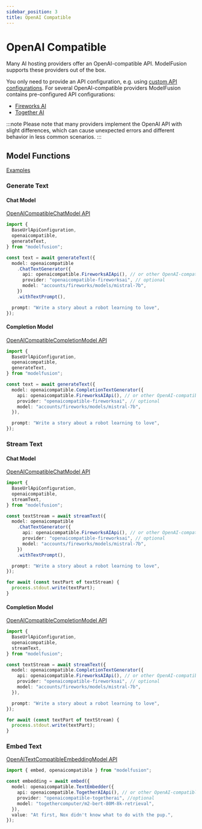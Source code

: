 ```yaml
---
sidebar_position: 3
title: OpenAI Compatible
---
```


# OpenAI Compatible

Many AI hosting providers offer an OpenAI-compatible API. ModelFusion supports these providers out of the box.

You only need to provide an API configuration, e.g. using [custom API configurations](/guide/util/api-configuration/). For several OpenAI-compatible providers ModelFusion contains pre-configured API configurations:

- [Fireworks AI](/api/classes/FireworksAIApiConfiguration)
- [Together AI](/api/classes/TogetherAIApiConfiguration)

:::note
Please note that many providers implement the OpenAI API with slight differences, which can cause
unexpected errors and different behavior in less common scenarios.
:::

## Model Functions

[Examples](https://github.com/lgrammel/modelfusion/tree/main/examples/basic/src/model-provider/openaicompatible)

### Generate Text

#### Chat Model

[OpenAICompatibleChatModel API](/api/classes/OpenAICompatibleChatModel)

```ts
import {
  BaseUrlApiConfiguration,
  openaicompatible,
  generateText,
} from "modelfusion";

const text = await generateText({
  model: openaicompatible
    .ChatTextGenerator({
      api: openaicompatible.FireworksAIApi(), // or other OpenAI-compatible API
      provider: "openaicompatible-fireworksai", // optional
      model: "accounts/fireworks/models/mistral-7b",
    })
    .withTextPrompt(),

  prompt: "Write a story about a robot learning to love",
});
```

#### Completion Model

[OpenAICompatibleCompletionModel API](/api/classes/OpenAICompatibleCompletionModel)

```ts
import {
  BaseUrlApiConfiguration,
  openaicompatible,
  generateText,
} from "modelfusion";

const text = await generateText({
  model: openaicompatible.CompletionTextGenerator({
    api: openaicompatible.FireworksAIApi(), // or other OpenAI-compatible API
    provider: "openaicompatible-fireworksai", // optional
    model: "accounts/fireworks/models/mistral-7b",
  }),

  prompt: "Write a story about a robot learning to love",
});
```

### Stream Text

#### Chat Model

[OpenAICompatibleChatModel API](/api/classes/OpenAICompatibleChatModel)

```ts
import {
  BaseUrlApiConfiguration,
  openaicompatible,
  streamText,
} from "modelfusion";

const textStream = await streamText({
  model: openaicompatible
    .ChatTextGenerator({
      api: openaicompatible.FireworksAIApi(), // or other OpenAI-compatible API
      provider: "openaicompatible-fireworksai", // optional
      model: "accounts/fireworks/models/mistral-7b",
    })
    .withTextPrompt(),

  prompt: "Write a story about a robot learning to love",
});

for await (const textPart of textStream) {
  process.stdout.write(textPart);
}
```

#### Completion Model

[OpenAICompatibleCompletionModel API](/api/classes/OpenAICompatibleCompletionModel)

```ts
import {
  BaseUrlApiConfiguration,
  openaicompatible,
  streamText,
} from "modelfusion";

const textStream = await streamText({
  model: openaicompatible.CompletionTextGenerator({
    api: openaicompatible.FireworksAIApi(), // or other OpenAI-compatible API
    provider: "openaicompatible-fireworksai", // optional
    model: "accounts/fireworks/models/mistral-7b",
  }),

  prompt: "Write a story about a robot learning to love",
});

for await (const textPart of textStream) {
  process.stdout.write(textPart);
}
```

### Embed Text

[OpenAITextCompatibleEmbeddingModel API](/api/classes/OpenAICompatibleTextEmbeddingModel)

```ts
import { embed, openaicompatible } from "modelfusion";

const embedding = await embed({
  model: openaicompatible.TextEmbedder({
    api: openaicompatible.TogetherAIApi(), // or other OpenAI-compatible API
    provider: "openaicompatible-togetherai", //optional
    model: "togethercomputer/m2-bert-80M-8k-retrieval",
  }),
  value: "At first, Nox didn't know what to do with the pup.",
});
```
